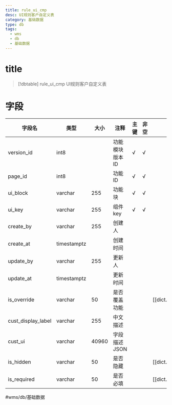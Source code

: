 ```yaml
---
title: rule_ui_cmp
desc: UI规则客户自定义表
category: 基础数据
type: db
tags:
  - wms
  - db
  - 基础数据
---
```


# title
>[!dbtable] rule_ui_cmp
> UI规则客户自定义表

# 字段
| 字段名 | 类型 | 大小 | 注释 | 主键 | 非空 | 关联 |
| --- | --- | --- | --- | --- | --- | --- |
| version_id | int8 |  | 功能模块版本ID | √ | √ |  |
| page_id | int8 |  | 功能ID | √ | √ |  |
| ui_block | varchar | 255 | 功能块 | √ | √ |  |
| ui_key | varchar | 255 | 组件key | √ | √ |  |
| create_by | varchar | 255 | 创建人 |  |  |  |
| create_at | timestamptz |  | 创建时间 |  |  |  |
| update_by | varchar | 255 | 更新人 |  |  |  |
| update_at | timestamptz |  | 更新时间 |  |  |  |
| is_override | varchar | 50 | 是否覆盖功能 |  |  | [[dict.IS_ENABLE]] |
| cust_display_label | varchar | 255 | 中文描述 |  |  |  |
| cust_ui | varchar | 40960 | 字段描述JSON |  |  |  |
| is_hidden | varchar | 50 | 是否隐藏 |  |  | [[dict.IS_ENABLE]] |
| is_required | varchar | 50 | 是否必填 |  |  | [[dict.IS_ENABLE]] |
#wms/db/基础数据
